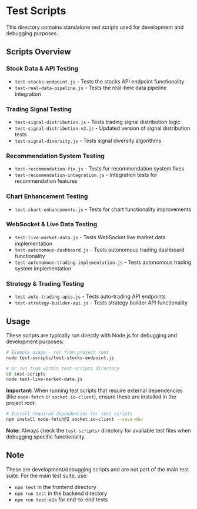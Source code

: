 # Test Scripts

This directory contains standalone test scripts used for development and debugging purposes.

## Scripts Overview

### Stock Data & API Testing

- `test-stocks-endpoint.js` - Tests the stocks API endpoint functionality
- `test-real-data-pipeline.js` - Tests the real-time data pipeline integration

### Trading Signal Testing

- `test-signal-distribution.js` - Tests trading signal distribution logic
- `test-signal-distribution-v2.js` - Updated version of signal distribution tests
- `test-signal-diversity.js` - Tests signal diversity algorithms

### Recommendation System Testing

- `test-recommendation-fix.js` - Tests for recommendation system fixes
- `test-recommendation-integration.js` - Integration tests for recommendation features

### Chart Enhancement Testing

- `test-chart-enhancements.js` - Tests for chart functionality improvements

### WebSocket & Live Data Testing

- `test-live-market-data.js` - Tests WebSocket live market data implementation
- `test-autonomous-dashboard.js` - Tests autonomous trading dashboard functionality
- `test-autonomous-trading-implementation.js` - Tests autonomous trading system implementation

### Strategy & Trading Testing

- `test-auto-trading-apis.js` - Tests auto-trading API endpoints
- `test-strategy-builder-api.js` - Tests strategy builder API functionality

## Usage

These scripts are typically run directly with Node.js for debugging and development purposes:

```bash
# Example usage - run from project root
node test-scripts/test-stocks-endpoint.js

# Or run from within test-scripts directory
cd test-scripts
node test-live-market-data.js
```

**Important:** When running test scripts that require external dependencies (like `node-fetch` or `socket.io-client`), ensure these are installed in the project root:

```bash
# Install required dependencies for test scripts
npm install node-fetch@2 socket.io-client --save-dev
```

**Note:** Always check the `test-scripts/` directory for available test files when debugging specific functionality.

## Note

These are development/debugging scripts and are not part of the main test suite. For the main test suite, use:

- `npm test` in the frontend directory
- `npm run test` in the backend directory
- `npm run test:e2e` for end-to-end tests
